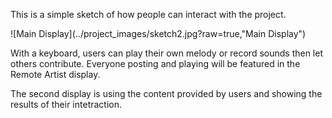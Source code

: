 This is a simple sketch of how people can interact with the project.

![Main Display](../project_images/sketch2.jpg?raw=true,"Main Display")

With a keyboard, users can play their own melody or record sounds then let others contribute.
Everyone posting and playing will be featured in the Remote Artist display.

The second display is using the content provided by users and showing the results of their intetraction.